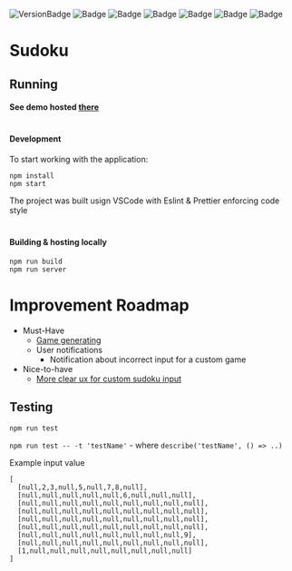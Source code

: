 ![VersionBadge](https://img.shields.io/badge/Version-1.0.0-success)
![Badge](https://img.shields.io/badge/React-blue)
![Badge](https://img.shields.io/badge/Typescript-9cf)
![Badge](https://img.shields.io/badge/Scss-9cf)
![Badge](https://img.shields.io/badge/lodash-9cf)
![Badge](https://img.shields.io/badge/MaterialUI-blueviolet)
![Badge](https://img.shields.io/badge/Jest-green)

# Sudoku

## Running

#### See demo hosted [there](https://arkadiuszpasek.github.io/sudoku)

#

#### Development

To start working with the application:

```
npm install
npm start
```

The project was built usign VSCode with Eslint & Prettier enforcing code style

#

#### Building & hosting locally

```
npm run build
npm run server
```

# Improvement Roadmap

- Must-Have
  - [Game generating](https://github.com/arkadiuszpasek/sudoku/issues/1)
  - User notifications
    - Notification about incorrect input for a custom game
- Nice-to-have
  - [More clear ux for custom sudoku input](https://github.com/arkadiuszpasek/sudoku/issues/2)

## Testing

`npm run test`

`npm run test -- -t 'testName'` - where `describe('testName', () => ..)`

Example input value

```
[
  [null,2,3,null,5,null,7,8,null],
  [null,null,null,null,null,6,null,null,null],
  [null,null,null,null,null,null,null,null,null],
  [null,null,null,null,null,null,null,null,null],
  [null,null,null,null,null,null,null,null,null],
  [null,null,null,null,null,null,null,null,null],
  [null,null,null,null,null,null,null,null,9],
  [null,null,null,null,null,null,null,null,null],
  [1,null,null,null,null,null,null,null,null]
]
```
